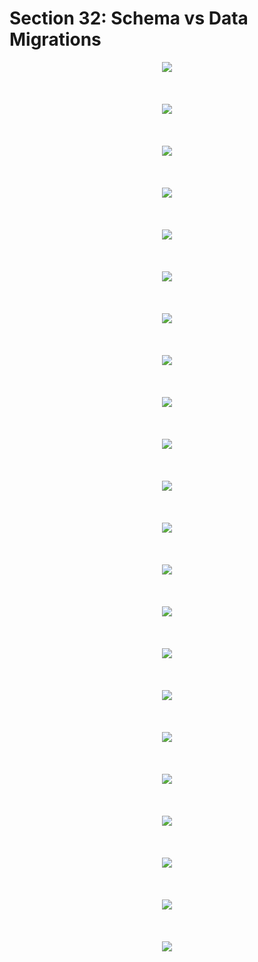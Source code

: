 # Section 32: Schema vs Data Migrations

<div align="center"><img src="./diagrams/34/sql-11.svg" /></div><br/><br/><br/>
<div align="center"><img src="./diagrams/34/sql-12.svg" /></div><br/><br/><br/>
<div align="center"><img src="./diagrams/34/sql-13.svg" /></div><br/><br/><br/>
<div align="center"><img src="./diagrams/34/sql-14.svg" /></div><br/><br/><br/>
<div align="center"><img src="./diagrams/34/sql-15.svg" /></div><br/><br/><br/>
<div align="center"><img src="./diagrams/34/sql-16.svg" /></div><br/><br/><br/>
<div align="center"><img src="./diagrams/34/sql-17.svg" /></div><br/><br/><br/>
<div align="center"><img src="./diagrams/34/sql-18.svg" /></div><br/><br/><br/>
<div align="center"><img src="./diagrams/34/sql-19.svg" /></div><br/><br/><br/>
<div align="center"><img src="./diagrams/34/sql-20.svg" /></div><br/><br/><br/>
<div align="center"><img src="./diagrams/34/sql-21.svg" /></div><br/><br/><br/>
<div align="center"><img src="./diagrams/34/sql-22.svg" /></div><br/><br/><br/>
<div align="center"><img src="./diagrams/34/sql-23.svg" /></div><br/><br/><br/>

<div align="center"><img src="./diagrams/35/sql-1.svg" /></div><br/><br/><br/>
<div align="center"><img src="./diagrams/35/sql-2.svg" /></div><br/><br/><br/>
<div align="center"><img src="./diagrams/35/sql-3.svg" /></div><br/><br/><br/>
<div align="center"><img src="./diagrams/35/sql-4.svg" /></div><br/><br/><br/>
<div align="center"><img src="./diagrams/35/sql-5.svg" /></div><br/><br/><br/>
<div align="center"><img src="./diagrams/35/sql-6.svg" /></div><br/><br/><br/>
<div align="center"><img src="./diagrams/35/sql-7.svg" /></div><br/><br/><br/>
<div align="center"><img src="./diagrams/35/sql-8.svg" /></div><br/><br/><br/>
<div align="center"><img src="./diagrams/35/sql-9.svg" /></div><br/><br/><br/>
